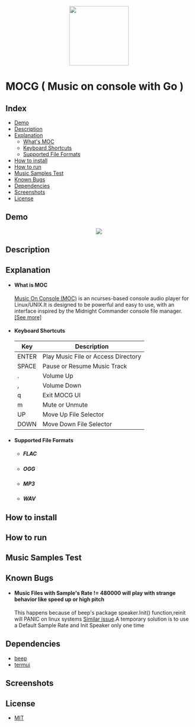 <div align="center">
  <img src="https://images.squarespace-cdn.com/content/v1/5e10bdc20efb8f0d169f85f9/1590751925678-5XVSVXMC2BX38RNKKO19/music.png" style="width:160px;">
</div>

# MOCG ( Music on console with Go )
## Index
* [Demo](#demo)
* [Description](#description)
* [Explanation](#explanation)
    * [What's MOC](#what-is-moc)
    * [Keyboard Shortcuts](#keyboard-shortcuts)
    * [Supported File Formats](#supported-file-formats)
* [How to install](#how-to-install)   
* [How to run](#how-to-run)
* [Music Samples Test](#music-samples-test)
* [Known Bugs](#known-bugs)
* [Dependencies](#dependencies)    
* [Screenshots](#screenshots)
* [License](#license)

## Demo
  
  <div align="center">
    <img src="https://raw.githubusercontent.com/Chipskein/mocg/main/screenshots/demo.gif">
  </div>
  
  
## Description
  
## Explanation
* #### What is MOC
  [Music On Console (MOC)](https://github.com/jonsafari/mocp) is an ncurses-based console audio player for Linux/UNIX.It is designed to be powerful and easy to use, with an interface inspired by the Midnight Commander console file manager. [[See more]](https://en.wikipedia.org/wiki/Music_on_Console)
* #### Keyboard Shortcuts
  | **Key** 	        | **Description**                         |
  |-----------------	|-----------------------------------------|
  | ENTER            	| Play Music File or Access Directory     |
  | SPACE            	| Pause or Resume Music Track             |
  | .               	| Volume Up       	                      |
  | ,               	| Volume Down                             |
  | q               	| Exit MOCG UI       	                    |
  | m               	| Mute or Unmute                          |
  | UP               	| Move Up File Selector                   |
  | DOWN              | Move Down File Selector                 |
  
* #### Supported File Formats
  * ##### FLAC
  * ##### OGG
  * ##### MP3
  * ##### WAV
## How to install
## How to run
## Music Samples Test
## Known Bugs
* #### Music Files with Sample's Rate != 480000 will play with strange behavior like speed up or high pitch
  This happens because of beep's package speaker.Init() function,reinit will PANIC on linux systems [Similar issue](https://github.com/faiface/beep/issues/146).A temporary solution is to use a Default Sample Rate and Init Speaker only one time
  
## Dependencies
* [beep](https://github.com/faiface/beep)
* [termui](https://github.com/gizak/termui)
## Screenshots
## License
* [MIT](https://raw.githubusercontent.com/Chipskein/mocg/main/LICENSE?token=GHSAT0AAAAAABXMZE7Q6FPS4YQZUACJXPSGYYNICUA)
